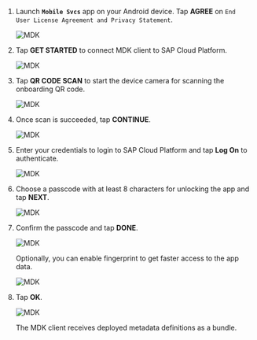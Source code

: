 1. Launch **`Mobile Svcs`** app on your Android device. Tap **AGREE** on `End User License Agreement and Privacy Statement`.

    ![MDK](img_1.png)

2. Tap **GET STARTED** to connect MDK client to SAP Cloud Platform.

    ![MDK](img_2.png)

3. Tap **QR CODE SCAN** to start the device camera for scanning the onboarding QR code.

    ![MDK](img_3.png)

4. Once scan is succeeded, tap **CONTINUE**.

    ![MDK](img_4.png)

5. Enter your credentials to login to SAP Cloud Platform and tap **Log On** to authenticate.

    ![MDK](img_5.png)

6. Choose a passcode with at least 8 characters for unlocking the app and tap **NEXT**.

    ![MDK](img_6.png)

7. Confirm the passcode and tap **DONE**.

    ![MDK](img_7.png)

    Optionally, you can enable fingerprint to get faster access to the app data.

    ![MDK](img_7.1.png)

8. Tap **OK**.

    ![MDK](img_8.png)

    The MDK client receives deployed metadata definitions as a bundle.